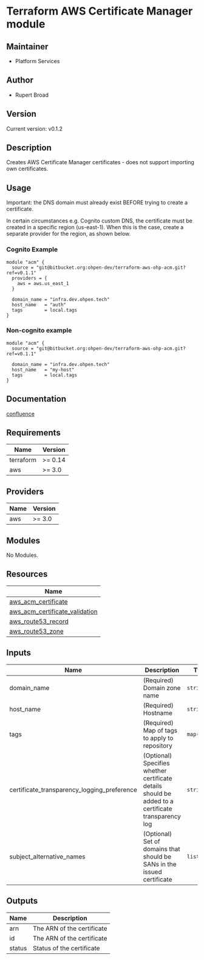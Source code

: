 # Terraform AWS Certificate Manager module

## Maintainer

* Platform Services

## Author

* Rupert Broad

## Version

Current version: v0.1.2

## Description

Creates AWS Certificate Manager certificates - does not support importing own certificates.

## Usage

Important: the DNS domain must already exist BEFORE trying to create a certificate.

In certain circumstances e.g. Cognito custom DNS, the certificate must be created in a specific region (us-east-1). When this is the case, create a separate provider for the region, as shown below.

### Cognito Example

```(terraform)
module "acm" {
  source = "git@bitbucket.org:ohpen-dev/terraform-aws-ohp-acm.git?ref=v0.1.1"
  providers = {
    aws = aws.us_east_1
  }

  domain_name = "infra.dev.ohpen.tech"
  host_name   = "auth"
  tags        = local.tags
}
```

### Non-cognito example

```(terraform)
module "acm" {
  source = "git@bitbucket.org:ohpen-dev/terraform-aws-ohp-acm.git?ref=v0.1.1"

  domain_name = "infra.dev.ohpen.tech"
  host_name   = "my-host"
  tags        = local.tags
}
```

## Documentation

[confluence](https://ohpendev.atlassian.net/wiki/spaces/CCE/pages/2062320795/Terraform+Modules)

## Requirements

| Name | Version |
|------|---------|
| terraform | >= 0.14 |
| aws | >= 3.0 |

## Providers

| Name | Version |
|------|---------|
| aws | >= 3.0 |

## Modules

No Modules.

## Resources

| Name |
|------|
| [aws_acm_certificate](https://registry.terraform.io/providers/hashicorp/aws/latest/docs/resources/acm_certificate) |
| [aws_acm_certificate_validation](https://registry.terraform.io/providers/hashicorp/aws/latest/docs/resources/acm_certificate_validation) |
| [aws_route53_record](https://registry.terraform.io/providers/hashicorp/aws/latest/docs/resources/route53_record) |
| [aws_route53_zone](https://registry.terraform.io/providers/hashicorp/aws/latest/docs/data-sources/route53_zone) |

## Inputs

| Name | Description | Type | Default | Required |
|------|-------------|------|---------|:--------:|
| domain\_name | (Required) Domain zone name | `string` | n/a | yes |
| host\_name | (Required) Hostname | `string` | n/a | yes |
| tags | (Required) Map of tags to apply to repository | `map(any)` | n/a | yes |
| certificate\_transparency\_logging\_preference | (Optional) Specifies whether certificate details should be added to a certificate transparency log | `string` | `null` | no |
| subject\_alternative\_names | (Optional) Set of domains that should be SANs in the issued certificate | `list(any)` | `[]` | no |

## Outputs

| Name | Description |
|------|-------------|
| arn | The ARN of the certificate |
| id | The ARN of the certificate |
| status | Status of the certificate |
